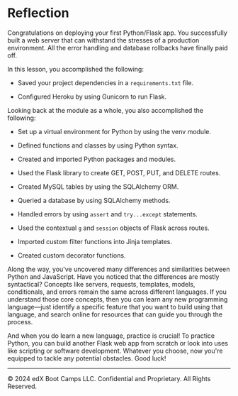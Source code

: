 # Reflection

Congratulations on deploying your first Python/Flask app. You successfully built a web server that can withstand the stresses of a production environment. All the error handling and database rollbacks have finally paid off.

In this lesson, you accomplished the following:

* Saved your project dependencies in a `requirements.txt` file.

* Configured Heroku by using Gunicorn to run Flask.

Looking back at the module as a whole, you also accomplished the following:

* Set up a virtual environment for Python by using the venv module.

* Defined functions and classes by using Python syntax.

* Created and imported Python packages and modules.

* Used the Flask library to create GET, POST, PUT, and DELETE routes.

* Created MySQL tables by using the SQLAlchemy ORM.

* Queried a database by using SQLAlchemy methods.

* Handled errors by using `assert` and `try...except` statements.

* Used the contextual `g` and `session` objects of Flask across routes.

* Imported custom filter functions into Jinja templates.

* Created custom decorator functions.

Along the way, you've uncovered many differences and similarities between Python and JavaScript. Have you noticed that the differences are mostly syntactical? Concepts like servers, requests, templates, models, conditionals, and errors remain the same across different languages. If you understand those core concepts, then you can learn any new programming language—just identify a specific feature that you want to build using that language, and search online for resources that can guide you through the process.

And when you do learn a new language, practice is crucial! To practice Python, you can build another Flask web app from scratch or look into uses like scripting or software development. Whatever you choose, now you're equipped to tackle any potential obstacles. Good luck!

---
© 2024 edX Boot Camps LLC. Confidential and Proprietary. All Rights Reserved.
